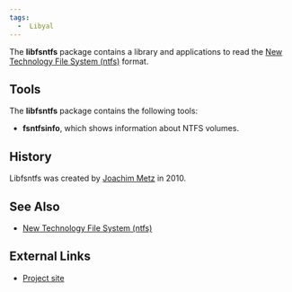 ```yaml
---
tags:
  -  Libyal
---
```

The **libfsntfs** package contains a library and applications to read
the [New Technology File System
(ntfs)](new_technology_file_system_(ntfs).md) format.

## Tools

The **libfsntfs** package contains the following tools:

- **fsntfsinfo**, which shows information about NTFS volumes.

## History

Libfsntfs was created by [Joachim Metz](joachim_metz.md) in
2010.

## See Also

- [New Technology File System
  (ntfs)](new_technology_file_system_(ntfs).md)

## External Links

- [Project site](https://github.com/libyal/libfsntfs/)

